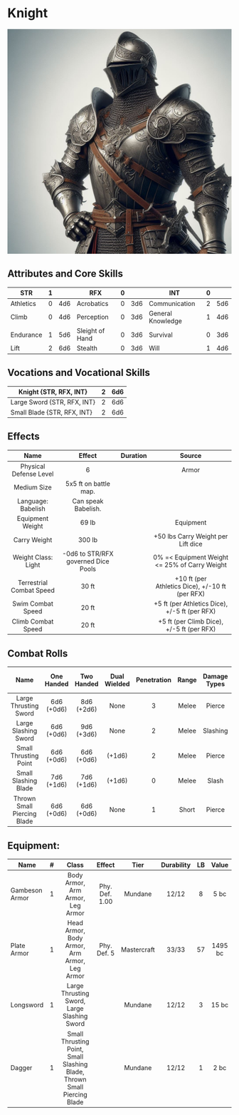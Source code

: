 # Knight

![Art](Knight.jpg)

## Attributes and Core Skills

| STR       | 1 |    | RFX             | 0 |    | INT               | 0 |    |
| --------- | :-: | :-: | --------------- | :-: | :-: | ----------------- | :-: | :-: |
| Athletics | 0 | 4d6 | Acrobatics      | 0 | 3d6 | Communication     | 2 | 5d6 |
| Climb     | 0 | 4d6 | Perception      | 0 | 3d6 | General Knowledge | 1 | 4d6 |
| Endurance | 1 | 5d6 | Sleight of Hand | 0 | 3d6 | Survival          | 0 | 3d6 |
| Lift      | 2 | 6d6 | Stealth         | 0 | 3d6 | Will              | 1 | 4d6 |

## Vocations and Vocational Skills

| Knight {STR, RFX, INT}       | 2 | 6d6 |
| ---------------------------- | :-: | :-: |
| Large Sword {STR, RFX, INT} | 2 | 6d6 |
| Small Blade {STR, RFX, INT} | 2 | 6d6 |

## Effects

|          Name          |             Effect             | Duration |                                                       Source                                                       |
| :---------------------: | :-----------------------------: | :------: | :-----------------------------------------------------------------------------------------------------------------: |
| Physical Defense Level |                6                |          |                                                        Armor                                                        |
|       Medium Size       |      5x5 ft on battle map.      |          |                                                                                                                    |
|   Language: Babelish   |       Can speak Babelish.       |          |                                                                                                                    |
|    Equipment Weight    |              69 lb              |          |                                                      Equipment                                                      |
|  Carry Weight  |             300 lb             |          | +50 lbs Carry Weight per Lift dice |
|      Weight Class: Light      | -0d6 to STR/RFX governed Dice Pools |          |                                              0% =< Equipment Weight <= 25% of Carry Weight                                              |
| Terrestrial Combat Speed |              30 ft              |          |                              +10 ft (per Athletics Dice), +/-10 ft (per RFX)                              |
|   Swim Combat Speed   |              20 ft              |          |                              +5 ft (per Athletics Dice), +/-5 ft (per RFX)                              |
|  Climb Combat Speed  |              20 ft              |          |                                +5 ft (per Climb Dice), +/-5 ft (per RFX)                                |

## Combat Rolls

|         Name         | One<br />Handed | Two<br />Handed | Dual<br />Wielded | Penetration | Range | Damage<br />Types | Engageable<br />Opponents | Area Of<br />Effect | Resource<br />Class |
| :-------------------: | :-------------: | :-------------: | :---------------: | :---------: | :---: | :---------------: | :-----------------------: | :-----------------: | :-----------------: |
| Large Thrusting Sword | 6d6<br />(+0d6) | 8d6<br />(+2d6) |       None       |      3      | Melee |      Pierce      |           Rapid           |        None        |        None        |
| Large Slashing Sword | 6d6<br />(+0d6) | 9d6<br />(+3d6) |       None       |      2      | Melee |     Slashing     |           Rapid           |        None        |        None        |
| Small Thrusting Point | 6d6<br />(+0d6) | 6d6<br />(+0d6) |      (+1d6)      |      2      | Melee |      Pierce      |           Rapid           |        None        |        None        |
| Small Slashing Blade | 7d6<br />(+1d6) | 7d6<br />(+1d6) |      (+1d6)      |      0      | Melee |       Slash       |           Rapid           |        None        |        None        |
|  Thrown Small Piercing Blade  | 6d6<br />(+0d6) | 6d6<br />(+0d6) |       None       |      1      | Short |      Pierce      |           Quick           |        None        |        None        |

## Equipment:

| Name           | # |                              Class                              |     Effect     |    Tier    | Durability | LB |  Value  |
| -------------- | :-: | :-------------------------------------------------------------: | :------------: | :---------: | :--------: | :-: | :-----: |
| Gambeson Armor | 1 |                Body Armor, Arm Armor, Leg Armor                | Phy. Def. 1.00 |   Mundane   |   12/12   | 8 |  5 bc  |
| Plate Armor    | 1 |          Head Armor, Body Armor, Arm Armor, Leg Armor          |  Phy. Def. 5  | Mastercraft |   33/33   | 57 | 1495 bc |
| Longsword      | 1 |           Large Thrusting Sword, Large Slashing Sword           |                |   Mundane   |   12/12   | 3 |  15 bc  |
| Dagger         | 1 | Small Thrusting Point, Small Slashing Blade, Thrown Small Piercing Blade |                |   Mundane   |   12/12   | 1 |  2 bc  |
